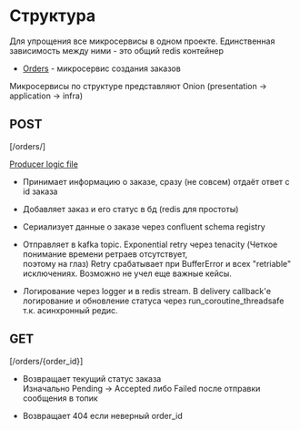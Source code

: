 # Структура

Для упрощения все микросервисы в одном проекте.
Единственная зависимость между ними - это общий redis контейнер

-   [Orders](./orders/) - микросервис создания заказов

Микросервисы по структуре представляют Onion (presentation -> application -> infra)

## POST

[/orders/]

[Producer logic file](./orders/src/application/orders/services.py)

-   Принимает информацию о заказе, сразу (не совсем) отдаёт ответ с id заказа
-   Добавляет заказ и его статус в бд (redis для простоты)

-   Сериализует данные о заказе через confluent schema registry

-   Отправляет в kafka topic. Exponential retry через tenacity (Четкое понимание времени ретраев отсутствует, <br> поэтому на глаз)
    Retry срабатывает при BufferError и всех "retriable" исключениях. Возможно не учел еще важные кейсы.

-   Логирование через logger и в redis stream.
    В delivery callback'е логирование и обновление статуса через run_coroutine_threadsafe т.к. асинхронный редис.

## GET

[/orders/{order_id}]

-   Возвращает текущий статус заказа <br>
    Изначально Pending -> Accepted либо Failed после отправки сообщения в топик

-   Возвращает 404 если неверный order_id
